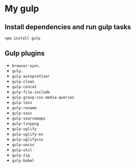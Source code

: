 # My gulp 


## Install dependencies and run gulp tasks
`npm install
gulp
`

## Gulp plugins
- `browser-sync.`
- `gulp.`
- `gulp-autoprefixer`
- `gulp-clean`
- `gulp-concat`
- `gulp-file-include`
- `gulp-group-css-media-queries`
- `gulp-less`
- `gulp-rename`
- `gulp-sass`
- `gulp-sourcemaps`
- `gulp-tinypng`
- `gulp-uglify`
- `gulp-uglify-es`
- `gulp-uglifycss`
- `gulp-uncss`
- `gulp-util` 
- `gulp-zip`
- `gulp-babel` 
